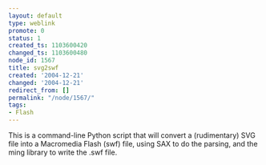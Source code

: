 ```yaml
---
layout: default
type: weblink
promote: 0
status: 1
created_ts: 1103600420
changed_ts: 1103600480
node_id: 1567
title: svg2swf
created: '2004-12-21'
changed: '2004-12-21'
redirect_from: []
permalink: "/node/1567/"
tags:
- Flash
---
```

This is a command-line Python script that will convert a (rudimentary) SVG file into a Macromedia Flash (swf) file, using SAX to do the parsing, and the ming library to write the .swf file.
